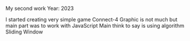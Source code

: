 My second work
Year: 2023

I started creating very simple game Connect-4
Graphic is not much but main part was to work with JavaScript
Main think to say is using algorithm Sliding Window
